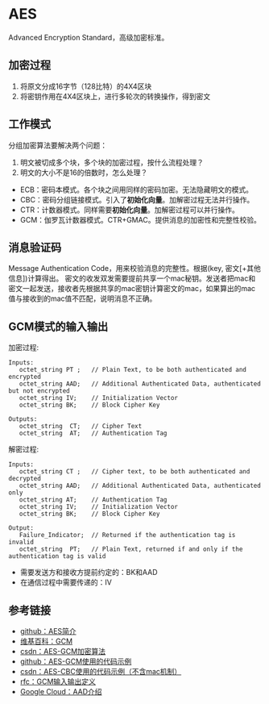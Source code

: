 
# AES
Advanced Encryption Standard，高级加密标准。

## 加密过程
1. 将原文分成16字节（128比特）的4X4区块
2. 将密钥作用在4X4区块上，进行多轮次的转换操作，得到密文

## 工作模式
分组加密算法要解决两个问题：
1. 明文被切成多个块，多个块的加密过程，按什么流程处理？
2. 明文的大小不是16的倍数时，怎么处理？

* ECB：密码本模式。各个块之间用同样的密码加密。无法隐藏明文的模式。
* CBC：密码分组链接模式。引入了**初始化向量**。加解密过程无法并行操作。
* CTR：计数器模式。同样需要**初始化向量**。加解密过程可以并行操作。
* GCM：伽罗瓦计数器模式。CTR+GMAC。提供消息的加密性和完整性校验。

## 消息验证码
Message Authentication Code，用来校验消息的完整性。根据(key, 密文[+其他信息])计算得出。
密文的收发双发需要提前共享一个mac秘钥。发送者把mac和密文一起发送，接收者先根据共享的mac密钥计算密文的mac，如果算出的mac值与接收到的mac值不匹配，说明消息不正确。

## GCM模式的输入输出
加密过程:
```
Inputs:
   octet_string PT ;   // Plain Text, to be both authenticated and encrypted
   octet_string AAD;   // Additional Authenticated Data, authenticated but not encrypted
   octet_string IV;    // Initialization Vector
   octet_string BK;    // Block Cipher Key

Outputs:
   octet_string  CT;   // Cipher Text
   octet_string  AT;   // Authentication Tag
```
解密过程:
```
Inputs:
   octet_string CT ;   // Cipher text, to be both authenticated and decrypted
   octet_string AAD;   // Additional Authenticated Data, authenticated only
   octet_string AT;    // Authentication Tag
   octet_string IV;    // Initialization Vector
   octet_string BK;    // Block Cipher Key

Output:
   Failure_Indicator;  // Returned if the authentication tag is invalid
   octet_string  PT;   // Plain Text, returned if and only if the authentication tag is valid
```

* 需要发送方和接收方提前约定的：BK和AAD
* 在通信过程中需要传递的：IV


## 参考链接
* [github：AES简介](https://github.com/matt-wu/AES)
* [维基百科：GCM](https://en.wikipedia.org/wiki/Galois/Counter_Mode)
* [csdn：AES-GCM加密算法](https://blog.csdn.net/t0mato_/article/details/53160772)
* [github：AES-GCM使用的代码示例](https://gist.github.com/praseodym/f2499b3e14d872fe5b4a)
* [csdn：AES-CBC使用的代码示例（不含mac机制）](http://www.cnblogs.com/arix04/archive/2009/10/15/1511839.html)
* [rfc：GCM输入输出定义](https://www.ietf.org/rfc/rfc5647.txt)
* [Google Cloud：AAD介绍](https://cloud.google.com/kms/docs/additional-authenticated-data)

